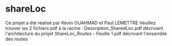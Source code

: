 # shareLoc
Ce projet a été réalisé par Kévin OUAHMAD et Paul LEMETTRE
Veuillez trouver les 2 fichiers pdf à la racine :
Description_SharedLoc.pdf décrivant l'architecture du projet
ShareLoc_Routes - Feuille 1.pdf décrivant l'ensemble des routes
